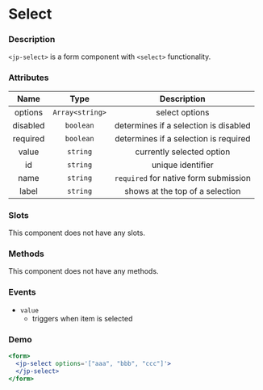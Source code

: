 # Select

### Description

`<jp-select>` is a form component with `<select>` functionality.

### Attributes

| **Name** | **Type** | **Description** |
| :----: | :----: | :---: |
| options| `Array<string>` | select options |
| disabled | `boolean` | determines if a selection is disabled |
| required | `boolean` | determines if a selection is required |
| value | `string` | currently selected option |
| id | `string`| unique identifier |
| name | `string` |  `required` for native form submission |
| label | `string` | shows at the top of a selection |


### Slots

This component does not have any slots.

### Methods

This component does not have any methods.

### Events

- `value` 
  - triggers when item is selected

### Demo

```jsx live
<form>
  <jp-select options='["aaa", "bbb", "ccc"]'>
  </jp-select>
</form>
```
